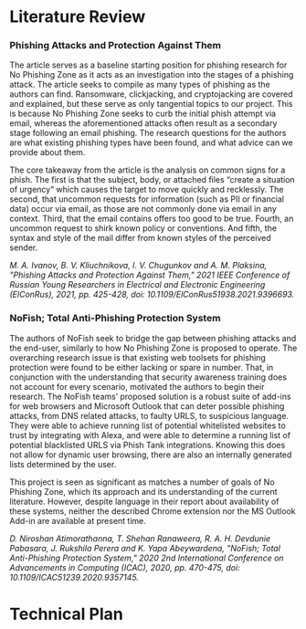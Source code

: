 # Literature Review

### Phishing Attacks and Protection Against Them

The article serves as a baseline starting position for phishing research for No Phishing Zone as it acts as an investigation into the stages of a phishing attack.   The article seeks to compile as many types of phishing as the authors can find.  Ransomware, clickjacking, and cryptojacking are covered and explained, but these serve as only tangential topics to our project.  This is because No Phishing Zone seeks to curb the initial phish attempt via email, whereas the aforementioned attacks often result as a secondary stage following an email phishing.  The research questions for the authors are what existing phishing types have been found, and what advice can we provide about them.  

The core takeaway from the article is the analysis on common signs for a phish.  The first is that the subject, body, or attached files “create a situation of urgency” which causes the target to move quickly and recklessly.  The second, that uncommon requests for information (such as PII or financial data) occur via email, as those are not commonly done via email in any context.  Third, that the email contains offers too good to be true.  Fourth, an uncommon request to shirk known policy or conventions.  And fifth, the syntax and style of the mail differ from known styles of the perceived sender.

_M. A. Ivanov, B. V. Kliuchnikova, I. V. Chugunkov and A. M. Plaksina, "Phishing Attacks and Protection Against Them," 2021 IEEE Conference of Russian Young Researchers in Electrical and Electronic Engineering (ElConRus), 2021, pp. 425-428, doi: 10.1109/ElConRus51938.2021.9396693._

### NoFish; Total Anti-Phishing Protection System


The authors of NoFish seek to bridge the gap between phishing attacks and the end-user, similarly to how No Phishing Zone is proposed to operate.  The overarching research issue is that existing web toolsets for phishing protection were found to be either lacking or spare in number.  That, in conjunction with the understanding that security awareness training does not account for every scenario, motivated the authors to begin their research.  The NoFish teams’ proposed solution is a robust suite of add-ins for web browsers and Microsoft Outlook that can deter possible phishing attacks, from DNS related attacks, to faulty URLS, to suspicious language.  They were able to achieve running list of potential whitelisted websites to trust by integrating with Alexa, and were able to determine a running list of potential blacklisted URLS via Phish Tank integrations.  Knowing this does not allow for dynamic user browsing, there are also an internally generated lists determined by the user.

This project is seen as significant as matches a number of goals of No Phishing Zone, which its approach and its understanding of the current literature.  However, despite language in their report about availability of these systems, neither the described Chrome extension nor the MS Outlook Add-in are available at present time.

_D. Niroshan Atimorathanna, T. Shehan Ranaweera, R. A. H. Devdunie Pabasara, J. Rukshila Perera and K. Yapa Abeywardena, "NoFish; Total Anti-Phishing Protection System," 2020 2nd International Conference on Advancements in Computing (ICAC), 2020, pp. 470-475, doi: 10.1109/ICAC51239.2020.9357145._


# Technical Plan
